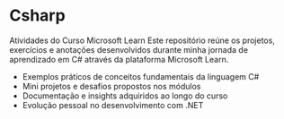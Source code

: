 # Csharp

Atividades do Curso Microsoft Learn Este repositório reúne os projetos, exercícios e anotações desenvolvidos durante minha jornada de aprendizado em C# através da plataforma Microsoft Learn.

  - Exemplos práticos de conceitos fundamentais da linguagem C#
  - Mini projetos e desafios propostos nos módulos
  - Documentação e insights adquiridos ao longo do curso
  - Evolução pessoal no desenvolvimento com .NET
